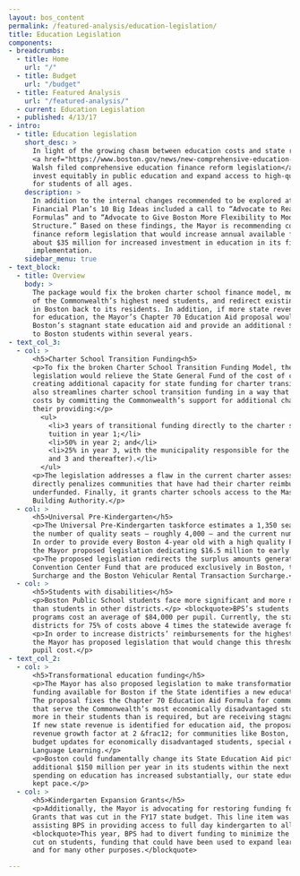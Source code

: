 ```yaml
---
layout: bos_content
permalink: /featured-analysis/education-legislation/
title: Education Legislation
components:
- breadcrumbs:
  - title: Home
    url: "/"
  - title: Budget
    url: "/budget"
  - title: Featured Analysis
    url: "/featured-analysis/"
  - current: Education Legislation
  - published: 4/13/17
- intro:
  - title: Education legislation
    short_desc: >
      In light of the growing chasm between education costs and state revenue, 
      <a href="https://www.boston.gov/news/new-comprehensive-education-finance-reform-legislation">Mayor 
      Walsh filed comprehensive education finance reform legislation</a> that aims to 
      invest equitably in public education and expand access to high-quality education 
      for students of all ages. 
    description: >
      In addition to the internal changes recommended to be explored at BPS, the Long-Term 
      Financial Plan’s 10 Big Ideas included a call to “Advocate to Realign State Education 
      Formulas” and to “Advocate to Give Boston More Flexibility to Modify its Revenue 
      Structure.” Based on these findings, the Mayor is recommending comprehensive education 
      finance reform legislation that would increase annual available funding for Boston by 
      about $35 million for increased investment in education in its first year of 
      implementation.
    sidebar_menu: true    
- text_block:
  - title: Overview
    body: > 
      The package would fix the broken charter school finance model, more fully fund the cost 
      of the Commonwealth’s highest need students, and redirect existing tax revenue produced 
      in Boston back to its residents. In addition, if more state revenue becomes available 
      for education, the Mayor’s Chapter 70 Education Aid proposal would fundamentally change 
      Boston’s stagnant state education aid and provide an additional $150 million per year 
      to Boston students within several years.
- text_col_3: 
  - col: >
      <h5>Charter School Transition Funding<h5>
      <p>To fix the broken Charter School Transition Funding Model, the Mayor’s proposed 
      legislation would relieve the State General Fund of the cost of charter facilities, 
      creating additional capacity for state funding for charter transition costs. The proposal 
      also streamlines charter school transition funding in a way that limits state and city 
      costs by committing the Commonwealth’s support for additional charter school seats by 
      their providing:</p>
        <ul>
          <li>3 years of transitional funding directly to the charter schools (100% of the 
          tuition in year 1;</li>
          <li>50% in year 2; and</li>
          <li>25% in year 3, with the municipality responsible for the balance in Years 2 
          and 3 and thereafter).</li>
        </ul>
      <p>The legislation addresses a flaw in the current charter assessment formula that 
      directly penalizes communities that have had their charter reimbursement appropriations 
      underfunded. Finally, it grants charter schools access to the Massachusetts School 
      Building Authority.</p>
  - col: >
      <h5>Universal Pre-Kindergarten</h5>
      <p>The Universal Pre-Kindergarten taskforce estimates a 1,350 seat gap in Boston between 
      the number of quality seats — roughly 4,000 — and the current number of 4-year olds (5,350). 
      In order to provide every Boston 4-year old with a high quality Pre-Kindergarten seat, 
      the Mayor proposed legislation dedicating $16.5 million to early education.</p>
      <p>The proposed legislation redirects the surplus amounts generated by revenue from two 
      Convention Center Fund that are produced exclusively in Boston, the Boston Sightseeing 
      Surcharge and the Boston Vehicular Rental Transaction Surcharge.</p>
  - col: >
      <h5>Students with disabilities</h5>
      <p>Boston Public School students face more significant and more numerous disabilities 
      than students in other districts.</p> <blockquote>BPS’s students in out of district educational 
      programs cost an average of $84,000 per pupil. Currently, the state is intended to reimburse 
      districts for 75% of costs above 4 times the statewide average foundation per pupil rate.</blockquote>
      <p>In order to increase districts’ reimbursements for the highest-need and highest-cost students, 
      the Mayor has proposed legislation that would change this threshold to 3 times the average 
      pupil cost.</p>        
- text_col_2:
  - col: >
      <h5>Transformational education funding</h5>
      <p>The Mayor has also proposed legislation to make transformational education 
      funding available for Boston if the State identifies a new education revenue source. 
      The proposal fixes the Chapter 70 Education Aid Formula for communities like Boston 
      that serve the Commonwealth’s most economically disadvantaged students, are investing 
      more in their students than is required, but are receiving stagnant education aid each year.
      If new state revenue is identified for education aid, the proposal caps the municipal 
      revenue growth factor at 2 &frac12; for communities like Boston, and implements needed foundation 
      budget updates for economically disadvantaged students, special education, and English 
      Language Learning.</p>
      <p>Boston could fundamentally change its State Education Aid picture and invest an 
      additional $150 million per year in its students within the next several years. While Boston’s 
      spending on education has increased substantially, our state education funding has not 
      kept pace.</p>
  - col: >
      <h5>Kindergarten Expansion Grants</h5>
      <p>Additionally, the Mayor is advocating for restoring funding for Kindergarten Expansion
      Grants that was cut in the FY17 state budget. This line item was a critical source of revenue 
      assisting BPS in providing access to full day kindergarten to all five year olds in Boston.<p> 
      <blockquote>This year, BPS had to divert funding to minimize the impact of this $1.8 million 
      cut on students, funding that could have been used to expand learning hours or K1 seats, 
      and for many other purposes.</blockquote>

---
```

